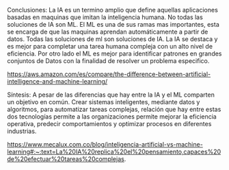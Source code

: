 Conclusiones:
La IA es un termino amplio que define aquellas aplicaciones basadas en maquinas que imitan la inteligencia humana. No todas las soluciones de IA son ML. El ML es una de sus ramas mas importantes, esta se encarga de que las maquinas aprendan automáticamente a partir de datos. Todas las soluciones de ml son soluciones de IA. 
La IA se destaca y es mejor para completar una tarea humana compleja con un alto nivel de eficiencia. Por otro lado el ML es mejor para identificar patrones en grandes conjuntos de Datos con la finalidad de resolver un problema especifico.

https://aws.amazon.com/es/compare/the-difference-between-artificial-intelligence-and-machine-learning/


Síntesis:
A pesar de las diferencias que hay entre la IA y el ML comparten un objetivo en común. Crear sistemas inteligentes, mediante datos y algoritmos, para automatizar tareas complejas, relación que hay entre estas dos tecnologías permite a las organizaciones permite mejorar la eficiencia operativa, predecir comportamientos y optimizar procesos en diferentes industrias.

https://www.mecalux.com.co/blog/inteligencia-artificial-vs-machine-learning#:~:text=La%20IA%20replica%20el%20pensamiento,capaces%20de%20efectuar%20tareas%20complejas.